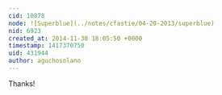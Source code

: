 ```yaml
---
cid: 10878
node: ![Superblue](../notes/cfastie/04-20-2013/superblue)
nid: 6923
created_at: 2014-11-30 18:05:50 +0000
timestamp: 1417370750
uid: 431944
author: aguchosolano
---
```


Thanks!